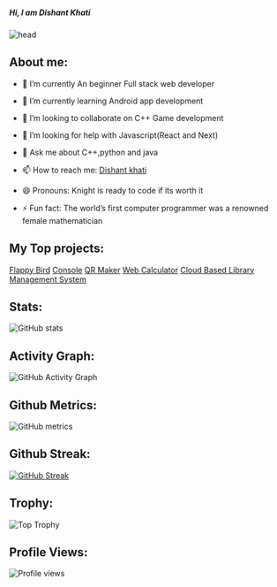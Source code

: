 ##### Hi, I am Dishant Khati

![head](https://media0.giphy.com/media/USV0ym3bVWQJJmNu3N/giphy.gif?cid=ecf05e477mwwgcx06e3cz6293bbw49rpmflvt8euw3bx89z9&rid=giphy.gif&ct=g)



## About me:

- 🔭 I’m currently An beginner Full stack web developer

- 🌱 I’m currently learning Android app development

- 👯 I’m looking to collaborate on C++ Game development

- 🤔 I’m looking for help with Javascript(React and Next)

- 💬 Ask me about C++,python and java

- 📫 How to reach me: [Dishant khati](https://www.linkedin.com/in/dishant-khati-202135217/)

- 😄 Pronouns: Knight is ready to code if its worth it

- ⚡ Fun fact: The world’s first computer programmer was a renowned female mathematician

## My Top projects:

[Flappy Bird](https://github.com/KNIGHTUNITYDK/KNIGHTUNITYDK/blob/main/FB.cpp)
[Console](https://github.com/KNIGHTUNITYDK/Console)
[QR Maker](https://github.com/KNIGHTUNITYDK/QRMaker)
[Web Calculator](https://github.com/KNIGHTUNITYDK/web-calculator)
[Cloud Based Library Management System](https://github.com/KNIGHTUNITYDK/Cloud-Based-Library-Management-System)

## Stats:

![GitHub stats](https://github-readme-stats.vercel.app/api?username=KNIGHTUNITYDK&show_icons=true&count_private=true) 

## Activity Graph:

![GitHub Activity Graph](https://activity-graph.herokuapp.com/graph?username=KNIGHTUNITYDK)  

## Github Metrics:

![GitHub metrics](https://metrics.lecoq.io/KNIGHTUNITYDK)  

## Github Streak:

[![GitHub Streak](https://github-readme-streak-stats.herokuapp.com/?user=KNIGHTUNITYDK&theme=holi-theme)](https://git.io/streak-stats)

## Trophy:

![Top Trophy](https://github-profile-trophy.vercel.app/?username=KNIGHTUNITYDK&theme=radical-ma&margin-w=15)

## Profile Views:

![Profile views](https://gpvc.arturio.dev/KNIGHTUNITYDK)  
